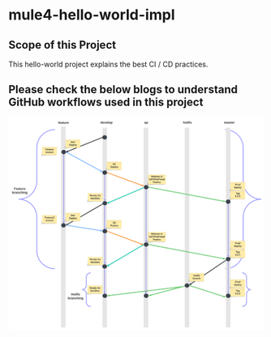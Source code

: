 # mule4-hello-world-impl

## Scope of this Project 
This hello-world project explains the best CI / CD practices. 

## Please check the below blogs to understand GitHub workflows used in this project
	
<picture>
  <img alt="Shows an illustrated Branching strategy with a nice diagram." src="/exchange-docs/ci-cd-branching-pipeline-strategy.png">
</picture>
 
